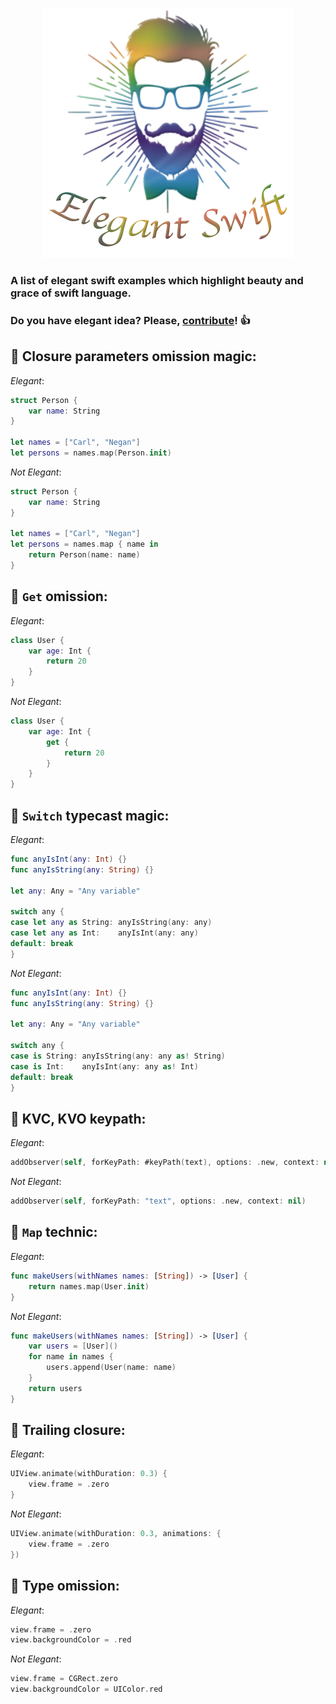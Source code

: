 <p align="center">
  <img src="logo.png" alt="Elegant swift"/>
</p>

### A list of elegant swift examples which highlight beauty and grace of swift language.
### Do you have elegant idea? Please, [contribute](https://github.com/Otbivnoe/Elegant-Swift/pulls)! :+1:


## :tada: Closure parameters omission magic: 

*Elegant*:

``` swift
struct Person {
    var name: String
}

let names = ["Carl", "Negan"]
let persons = names.map(Person.init)
```

*Not Elegant*:

``` swift 
struct Person {
    var name: String
}

let names = ["Carl", "Negan"]
let persons = names.map { name in
    return Person(name: name)
}
```

## :tada: `Get` omission: 

*Elegant*:

```swift
class User {
    var age: Int {
        return 20
    }
}
```

*Not Elegant*:

```swift
class User {
    var age: Int {
        get {
            return 20
        }
    }
}
```

## :tada: `Switch` typecast magic:

*Elegant*:

``` swift
func anyIsInt(any: Int) {}
func anyIsString(any: String) {}

let any: Any = "Any variable"

switch any {
case let any as String: anyIsString(any: any)
case let any as Int:    anyIsInt(any: any)
default: break
}
```

*Not Elegant*:

``` swift 
func anyIsInt(any: Int) {}
func anyIsString(any: String) {}

let any: Any = "Any variable"

switch any {
case is String: anyIsString(any: any as! String)
case is Int:    anyIsInt(any: any as! Int)
default: break
}
```

## :tada: KVC, KVO keypath: 

*Elegant*:

```swift
addObserver(self, forKeyPath: #keyPath(text), options: .new, context: nil)
```

*Not Elegant*:

```swift
addObserver(self, forKeyPath: "text", options: .new, context: nil)
```

## :tada: `Map` technic: 

*Elegant*:

```swift
func makeUsers(withNames names: [String]) -> [User] {
    return names.map(User.init)
}
```

*Not Elegant*:

```swift
func makeUsers(withNames names: [String]) -> [User] {
    var users = [User]()
    for name in names {
        users.append(User(name: name)
    }
    return users
}
```

## :tada: Trailing closure: 

*Elegant*:

```swift
UIView.animate(withDuration: 0.3) {
    view.frame = .zero
}
```

*Not Elegant*:

```swift
UIView.animate(withDuration: 0.3, animations: {
    view.frame = .zero
})
```

## :tada: Type omission: 

*Elegant*:

```swift
view.frame = .zero
view.backgroundColor = .red
```

*Not Elegant*:

```swift
view.frame = CGRect.zero
view.backgroundColor = UIColor.red
```

